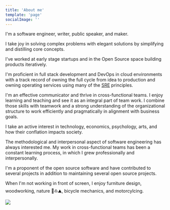 ```yaml
---
title: 'About me'
template: 'page'
socialImage: ''
---
```


I'm a software engineer, writer, public speaker, and maker.

I take joy in solving complex problems with elegant solutions by simplifying and distilling core concepts.

I've worked at early stage startups and in the Open Source space building products iteratively.

I'm proficient in full stack development and DevOps in cloud environments with a track record of owning the full cycle from idea to production and owning operating services using many of the [SRE](https://landing.google.com/sre/books/) principles.

I'm an effective communicator and thrive in cross-functional teams. I enjoy learning and teaching and see it as an integral part of team work.
I combine those skills with teamwork and a strong understanding of the organizational structure to work efficiently and pragmatically in alignment with business goals.

I take an active interest in technology, economics, psychology, arts, and how their conflation impacts society.

The methodological and interpersonal aspect of software engineering has always interested me. My work in cross-functional teams has been a constant learning process, in which I grew professionally and interpersonally.

I'm a proponent of the open source software and have contributed to several projects in addition to maintaining several open source projects.

When I'm not working in front of screen, I enjoy furniture design, woodworking, nature 🌳⛵️⛰, bicycle mechanics, and motorcylcing.

![](/media/me-iceland.png)
